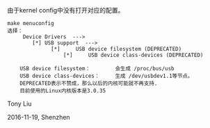由于kernel config中没有打开对应的配置。

```
make menuconfig
选择：
     Device Drivers  --->
	    [*] USB support  --->   
	          [*]     USB device filesystem (DEPRECATED)   
                  [*]     USB device class-devices (DEPRECATED)  

    USB device filesystem：        会生成 /proc/bus/usb
    USB device class-devices：     生成 /dev/usbdev1.1等节点。 
    DEPRECATED表示不赞成，那么以后的内核可能就不再支持.
    目前使用的Linux内核版本是3.0.35
```

Tony Liu

2016-11-19, Shenzhen